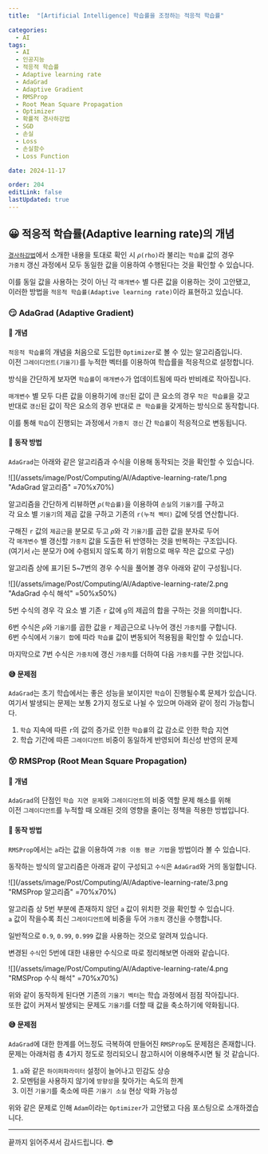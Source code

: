 ```yaml
---
title:  "[Artificial Intelligence] 학습률을 조정하는 적응적 학습률"

categories:
  - AI
tags:
  - AI
  - 인공지능
  - 적응적 학습률
  - Adaptive learning rate
  - AdaGrad
  - Adaptive Gradient
  - RMSProp
  - Root Mean Square Propagation
  - Optimizer
  - 확률적 경사하강법
  - SGD
  - 손실
  - Loss
  - 손실함수
  - Loss Function

date: 2024-11-17

order: 204
editLink: false
lastUpdated: true
---
```


## 😀 적응적 학습률(Adaptive learning rate)의 개념
[`경사하강법`](/posts/Computing/AI/Gradient-descent)에서 소개한 내용을 토대로 확인 시 `𝜌(rho)`라 불리는 `학습률` 값의 경우  
`가중치` 갱신 과정에서 모두 동일한 값을 이용하여 수행된다는 것을 확인할 수 있습니다.

이를 동일 값을 사용하는 것이 아닌 각 `매개변수` 별 다른 값을 이용하는 것이 고안됐고,  
이러한 방법을 `적응적 학습률(Adaptive learning rate)`이라 표현하고 있습니다.

### 😏 AdaGrad (Adaptive Gradient)
#### 🤔 개념
`적응적 학습률`의 개념을 처음으로 도입한 `Optimizer`로 볼 수 있는 알고리즘입니다.  
이전 `그레이디언트(기울기)`를 누적한 벡터를 이용하여 학습률을 적응적으로 설정합니다. 

방식을 간단하게 보자면 `학습률`이 `매개변수`가 업데이트됨에 따라 반비례로 작아집니다.  

`매개변수` 별 모두 다른 값을 이용하기에 `갱신`된 값이 큰 요소의 경우 `작은 학습률`을 갖고  
반대로 `갱신`된 값이 작은 요소의 경우 반대로 `큰 학습률`을 갖게하는 방식으로 동작합니다.

이를 통해 `학습`이 진행되는 과정에서 `가중치 갱신` 간 `학습률`이 적응적으로 변동됩니다.  

#### 🦾 동작 방법
`AdaGrad`는 아래와 같은 알고리즘과 수식을 이용해 동작되는 것을 확인할 수 있습니다.

![](/assets/image/Post/Computing/AI/Adaptive-learning-rate/1.png "AdaGrad 알고리즘" =70%x70%)

알고리즘을 간단하게 리뷰하면 `𝜌(학습률)`을 이용하여 `손실`의 `기울기`를 구하고  
각 요소 별 `기울기`의 제곱 값을 구하고 기존의 `r(누적 벡터)` 값에 덧셈 연산합니다.

구해진 `r` 값의 `제곱근`을 분모로 두고 `𝜌`와 각 `기울기`를 곱한 값을 분자로 두어  
각 `매개변수` 별 갱신할 `가중치` 값을 도출한 뒤 반영하는 것을 반복하는 구조입니다.  
(여기서 `𝜖`는 분모가 0에 수렴되지 않도록 하기 위함으로 매우 작은 값으로 구성)

알고리즘 상에 표기된 5~7번의 경우 수식을 풀어볼 경우 아래와 같이 구성됩니다.

![](/assets/image/Post/Computing/AI/Adaptive-learning-rate/2.png "AdaGrad 수식 해석" =50%x50%)

5번 수식의 경우 각 요소 별 기존 `r` 값에 `g`의 제곱의 합을 구하는 것을 의미합니다.

6번 수식은 `𝜌`와 `기울기`를 곱한 값을 `r` 제곱근으로 나누어 갱신 `가중치`를 구합니다.  
6번 수식에서 `기울기 합`에 따라 `학습률` 값이 변동되어 적용됨을 확인할 수 있습니다.

마지막으로 7번 수식은 `가중치`에 갱신 `가중치`를 더하여 다음 `가중치`를 구한 것입니다.

#### 😅 문제점
`AdaGrad`는 초기 학습에서는 좋은 성능을 보이지만 `학습`이 진행될수록 문제가 있습니다.  
여기서 발생되는 문제는 보통 2가지 정도로 나뉠 수 있으며 아래와 같이 정리 가능합니다.

1. `학습` 지속에 따른 `r`의 값의 증가로 인한 `학습률`의 값 감소로 인한 학습 지연
2. 학습 기간에 따른 `그레이디언트` 비중이 동일하게 반영되어 최신성 반영의 문제

### 😲 RMSProp (Root Mean Square Propagation)
#### 🤔 개념
`AdaGrad`의 단점인 `학습 지연 문제`와 `그레이디언트`의 비중 역할 문제 해소를 위해  
이전 `그레이디언트`를 누적할 때 오래된 것의 영향을 줄이는 정책을 적용한 방법입니다.

#### 🦾 동작 방법
`RMSProp`에서는 `a`라는 값을 이용하여 `가중 이동 평균 기법`을 방법이라 볼 수 있습니다.

동작하는 방식의 알고리즘은 아래과 같이 구성되고 `수식`은 `AdaGrad`와 거의 동일합니다.

![](/assets/image/Post/Computing/AI/Adaptive-learning-rate/3.png "RMSProp 알고리즘" =70%x70%)

알고리즘 상 5번 부분에 존재하지 않던 `a` 값이 위치한 것을 확인할 수 있습니다.  
`a` 값이 작을수록 최신 `그레이디언트`에 비중을 두어 `가중치` 갱신을 수행합니다.

일반적으로 `0.9`, `0.99`, `0.999` 값을 사용하는 것으로 알려져 있습니다.

변경된 `수식`인 5번에 대한 내용만 수식으로 따로 정리해보면 아래와 같습니다.

![](/assets/image/Post/Computing/AI/Adaptive-learning-rate/4.png "RMSProp 수식 해석" =70%x70%)

위와 같이 동작하게 된다면 기존의 `기울기 벡터`는 학습 과정에서 점점 작아집니다.  
또한 값이 커져서 발생되는 문제도 `기울기`를 더할 때 값을 축소하기에 약화됩니다.

#### 😅 문제점
`AdaGrad`에 대한 한계를 어느정도 극복하여 만들어진 `RMSProp`도 문제점은 존재합니다.  
문제는 아래처럼 총 4가지 정도로 정리되오니 참고하시어 이용해주시면 될 것 같습니다.

1. `a`와 같은 `하이퍼파라미터` 설정이 늘어나고 민감도 상승
2. 모멘텀을 사용하지 않기에 `방향성`을 찾아가는 속도의 한계
3. 이전 `기울기`를 축소에 따른 `기울기 소실` 현상 악화 가능성

위와 같은 문제로 인해 `Adam`이라는 `Optimizer`가 고안됐고 다음 포스팅으로 소개하겠습니다.

- - -

끝까지 읽어주셔서 감사드립니다. 😎
